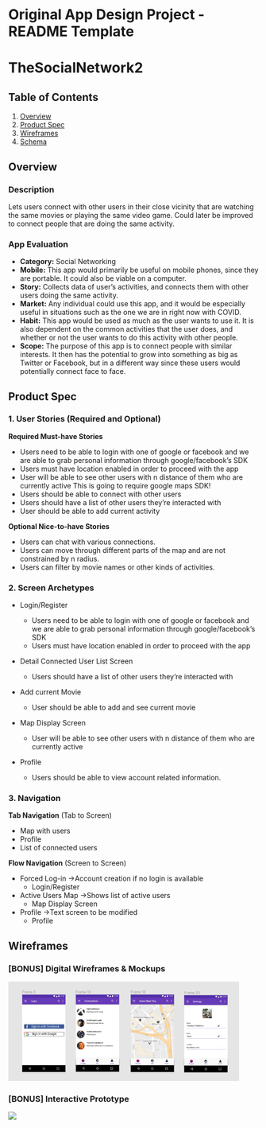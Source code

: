 Original App Design Project - README Template
===

# TheSocialNetwork2

## Table of Contents
1. [Overview](#Overview)
1. [Product Spec](#Product-Spec)
1. [Wireframes](#Wireframes)
2. [Schema](#Schema)

## Overview
### Description
Lets users connect with other users in their close vicinity that are watching the same movies or playing the same video game. Could later be improved to connect people that are doing the same activity. 

### App Evaluation
- **Category:** Social Networking
- **Mobile:** This app would primarily be useful on mobile phones, since they are portable. It could also be viable on a computer. 
- **Story:** Collects data of user’s activities, and connects them with other users doing the same activity.
- **Market:** Any individual could use this app, and it would be especially useful in situations such as the one we are in right now with COVID.
- **Habit:** This app would be used as much as the user wants to use it. It is also dependent on the common activities that the user does, and whether or not the user wants to do this activity with other people.
- **Scope:** The purpose of this app is to connect people with similar interests. It then has the potential to grow into something as big as Twitter or Facebook, but in a different way since these users would potentially connect face to face.

## Product Spec

### 1. User Stories (Required and Optional)

**Required Must-have Stories**

* Users need to be able to login with one of google or facebook and we are able to grab personal information through google/facebook’s SDK
* Users must have location enabled in order to proceed with the app
* User will be able to see other users with n distance of them who are currently active
This is going to require google maps SDK!
* Users should be able to connect with other users
* Users should have a list of other users they’re interacted with
* User should be able to add current activity

**Optional Nice-to-have Stories**

* Users can chat with various connections. 
* Users can move through different parts of the map and are not constrained by n radius. 
* Users can filter by movie names or other kinds of activities. 

### 2. Screen Archetypes

* Login/Register
   * Users need to be able to login with one of google or facebook and we are able to grab personal information through google/facebook’s SDK
   * Users must have location enabled in order to proceed with the app

* Detail Connected User List Screen
   * Users should have a list of other users they’re interacted with

* Add current Movie
   * User should be able to add and see current movie

* Map Display Screen
   * User will be able to see other users with n distance of them who are currently active

* Profile
   * Users should be able to view account related information. 

### 3. Navigation

**Tab Navigation** (Tab to Screen)

* Map with users
* Profile
* List of connected users

**Flow Navigation** (Screen to Screen)

* Forced Log-in ->Account creation if no login is available
   * Login/Register
* Active Users Map ->Shows list of active users
   * Map Display Screen
* Profile ->Text screen to be modified
   * Profile

## Wireframes
### [BONUS] Digital Wireframes & Mockups
<img src="https://github.com/TheSocialNetwork2/legendary-eureka/blob/main/WireFrames_v1.PNG" height=200>

### [BONUS] Interactive Prototype
<img src="https://imgur.com/a/9bSUSmk" width=200>
